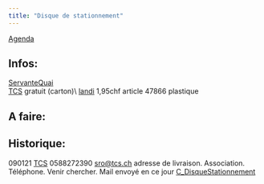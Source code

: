 ```yaml
---
title: "Disque de stationnement"
---
```


[Agenda](notes/AgendaMaJournee.md) 
## Infos:
[ServanteQuai](notes/zones/ServanteQuai.md)\
[TCS](notes/equipements/vehicules/TCS.md) gratuit (carton)\ 
[landi](notes/utilisateurs/fournisseurs/landi.md) 1,95chf article 47866 plastique 
## A faire: 

## Historique:
090121 [TCS](notes/equipements/vehicules/TCS.md) 0588272390 [sro@tcs.ch](mailto:sro@tcs.ch) adresse de livraison. Association. Téléphone. Venir chercher. Mail envoyé en ce jour [C_DisqueStationnement](notes/equipements/consommables/C_DisqueStationnement.md)